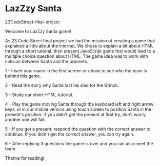 # LazZzy Santa
23CodeStreet-final-project

Welcome to LazZzy Santa game!

As 23 Code Street final project we had the mission of creating a game that explained a little about the internet. We chose to explain a bit about HTML through a short tutorial, then present JavaScript game that would lead to a multiple choice question about HTML. The game idea was to work with colision between Santa and the presents.

1 - Insert your name in the first screen or chose to see who the team is behind this game.

2 - Read the story why Santa lost his sled for the Grinch.

3 - Study our short HTML tutorial.

4 - Play the game moving Santa through the keyboard left and right arrow keys, or in our mobile version using touch screen to position Santa in the present's position. If you didn't get the present at first try, don't worry, another one will fall.

5 - If you got a present, respond the question with the correct answer to continue. If you didn't get the correct answer, you can try again.

6 - After replying 3 questions the game is over and you can also meet the team.

Thanks for reading!

